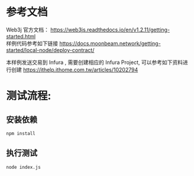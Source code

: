 # 参考文档
Web3j 官方文档：
  https://web3js.readthedocs.io/en/v1.2.11/getting-started.html  
样例代码参考如下链接 
https://docs.moonbeam.network/getting-started/local-node/deploy-contract/  

本样例发送交易到 Infura , 需要创建相应的 Infura Project, 可以参考如下资料进行创建
https://ithelp.ithome.com.tw/articles/10202794

# 测试流程:
## 安装依赖
```
npm install
```

## 执行测试
```
node index.js
```